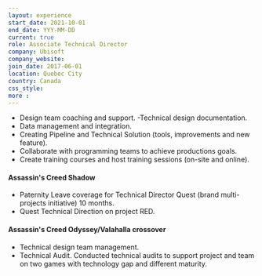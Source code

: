 ```yaml
---
layout: experience
start_date: 2021-10-01
end_date: YYY-MM-DD
current: true
role: Associate Technical Director
company: Ubisoft
company_website: 
join_date: 2017-06-01
location: Quebec City
country: Canada
css_style:
more :
---
```


- Design team coaching and support.
-Technical design documentation.
- Data management and integration.
- Creating Pipeline and Technical Solution (tools, improvements and new feature).
- Collaborate with programming teams to achieve productions goals.
- Create training courses and host training sessions (on-site and online).

#### Assassin's Creed Shadow
- Paternity Leave coverage for Technical Director Quest (brand multi-projects initiative) 10 months.
- Quest Technical Direction on project RED.

#### Assassin's Creed Odyssey/Valahalla crossover
- Technical design team management.
- Technical Audit. Conducted technical audits to support project and team on two games with technology gap and different maturity.

